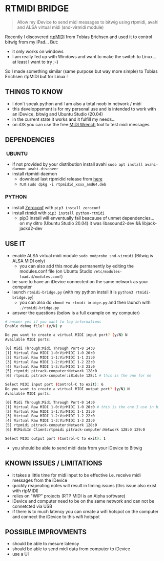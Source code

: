 # RTMIDI BRIDGE

> Allow my iDevice to send midi messages to bitwig using rtpmidi, avahi and ALSA virtual midi (snd-virmidi module)

Recently I discovered [rtpMIDI](http://www.tobias-erichsen.de/software/rtpmidi.html) from Tobias Erichsen and used it to control bitwig from my iPad... But:

- it only works on windows
- I am really fed up with Windows and want to make the switch to Linux... at least I want to try ;-)

So I made something similar (same purpose but way more simple) to Tobias Erichsen rtpMIDI but for Linux !

## THINGS TO KNOW

- I don't speak python and I am also a total noob in network / midi
- this developpement is for my personal use and is intended to work with an iDevice, bitwig and Ubuntu Studio (20.04)
- in the current state it works and it fulfill my needs...
- on iOS you can use the free [MIDI Wrench](https://apps.apple.com/us/app/midi-wrench/id589243566) tool to test midi messages

## DEPENDENCIES

###  UBUNTU

- if not provided by your distribution install avahi `sudo apt install avahi-daemon avahi-discover`
- install rtpmidi daemon
  - download last rtpmidid release from [here](https://github.com/davidmoreno/rtpmidid/releases)
  - run `sudo dpkg -i rtpmidid_xxxx_amd64.deb`

### PYTHON

- install [Zeroconf](https://pypi.org/project/zeroconf/) with `pip3 install zeroconf`
- install [rtmidi](https://github.com/SpotlightKid/python-rtmidi) with `pip3 install python-rtmidi`
  - pip3 install will enventually fail beacause of unmet dependencies... on my ditro (Ubuntu Studio 20.04) it was libasound2-dev && libjack-jackd2-dev

## USE IT

- enable ALSA virtual midi module `sudo modprobe snd-virmidi` (Bitwig is ALSA MIDI only)
  - you can also add this module permanently by editing the modules.conf file (on Ubuntu Studio `/etc/modules-load.d/modules.conf`)
- be sure to have an iDevice connected on the same network as your computer
- launch `rtmidi-bridge.py` (with my python install it is `python3 rtmidi-bridge.py`)
  - you can also do `chmod +x rtmidi-bridge.py` and then launch with `./rtmidi-bridge.py`
- answer the questions (below is a full example on my computer)

```bash
# answer yes if you want to log informations
Enable debug file? (y/N) y

Do you want to create a virtual MIDI input port? (y/N) N
Available MIDI ports:

[0] Midi Through:Midi Through Port-0 14:0
[1] Virtual Raw MIDI 1-0:VirMIDI 1-0 20:0
[2] Virtual Raw MIDI 1-1:VirMIDI 1-1 21:0
[3] Virtual Raw MIDI 1-2:VirMIDI 1-2 22:0
[4] Virtual Raw MIDI 1-3:VirMIDI 1-3 23:0
[5] rtpmidi pitrack-computer:Network 128:0
[6] rtpmidi pitrack-computer:iBidule 128:1 # this is the one for me

Select MIDI input port (Control-C to exit): 6
Do you want to create a virtual MIDI output port? (y/N) N
Available MIDI ports:

[0] Midi Through:Midi Through Port-0 14:0
[1] Virtual Raw MIDI 1-0:VirMIDI 1-0 20:0 # this is the one I use in bitwig
[2] Virtual Raw MIDI 1-1:VirMIDI 1-1 21:0
[3] Virtual Raw MIDI 1-2:VirMIDI 1-2 22:0
[4] Virtual Raw MIDI 1-3:VirMIDI 1-3 23:0
[5] rtpmidi pitrack-computer:Network 128:0
[6] RtMidiIn Client:rtpmidi pitrack-computer:Network 128:0 129:0

Select MIDI output port (Control-C to exit): 1

```

- you should be able to send midi data from your iDevice to Bitwig

## KNOWN ISSUES / LIMITATIONS

- it takes a little time for midi input to be effective i.e. receive midi messages from the iDevice
- quickly reapeating notes will result in timing issues (this issue also exist with rtpMIDI)
- relies on "WIP" projects (RTP MIDI is an Alpha software)
- iDevice and computer need to be on the same network and can not be connetcted via USB
- if there is to much latency you can create a wifi hotspot on the computer and connect the iDevice to this wifi hotspot

## POSSIBLE IMPROVMENTS

- should be able to mesure latency
- should be able to send midi data from computer to iDevice
- use a UI
